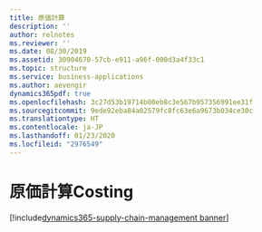 ```yaml
---
title: 原価計算
description: ''
author: relnotes
ms.reviewer: ''
ms.date: 08/30/2019
ms.assetid: 30904670-57cb-e911-a96f-000d3a4f33c1
ms.topic: structure
ms.service: business-applications
ms.author: aevengir
dynamics365pdf: true
ms.openlocfilehash: 3c27d53b19714b00eb8c3e567b957356991ee31f
ms.sourcegitcommit: 9ede92eba84a02579fc8fc63e6a9673b034ce30c
ms.translationtype: HT
ms.contentlocale: ja-JP
ms.lasthandoff: 01/23/2020
ms.locfileid: "2976549"
---
```

# <a name="costing"></a><span data-ttu-id="b1213-102">原価計算</span><span class="sxs-lookup"><span data-stu-id="b1213-102">Costing</span></span>

[!include[dynamics365-supply-chain-management banner](../includes/dynamics365-supply-chain-management.md)]

<!--structure start-->

<!--structure end-->



